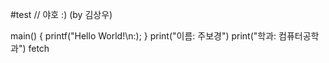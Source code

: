 #test
// 야호 :) (by 김상우)

main()
{
  printf("Hello World!\n:);
  }
print("이름: 주보경")
print("학과: 컴퓨터공학과")
fetch

